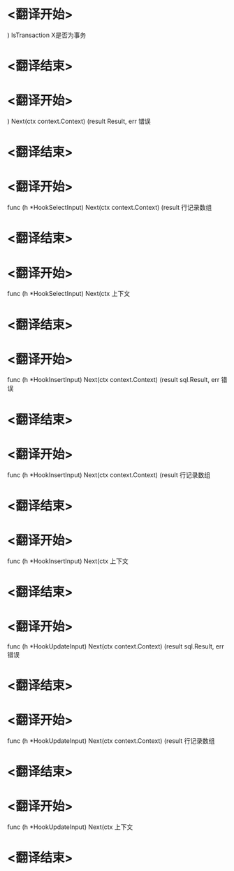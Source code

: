 
# <翻译开始>
) IsTransaction
X是否为事务
# <翻译结束>

# <翻译开始>
) Next(ctx context.Context) (result Result, err
错误
# <翻译结束>

# <翻译开始>
func (h *HookSelectInput) Next(ctx context.Context) (result
行记录数组
# <翻译结束>

# <翻译开始>
func (h *HookSelectInput) Next(ctx
上下文
# <翻译结束>

# <翻译开始>
func (h *HookInsertInput) Next(ctx context.Context) (result sql.Result, err
错误
# <翻译结束>

# <翻译开始>
func (h *HookInsertInput) Next(ctx context.Context) (result
行记录数组
# <翻译结束>

# <翻译开始>
func (h *HookInsertInput) Next(ctx
上下文
# <翻译结束>

# <翻译开始>
func (h *HookUpdateInput) Next(ctx context.Context) (result sql.Result, err
错误
# <翻译结束>

# <翻译开始>
func (h *HookUpdateInput) Next(ctx context.Context) (result
行记录数组
# <翻译结束>

# <翻译开始>
func (h *HookUpdateInput) Next(ctx
上下文
# <翻译结束>
